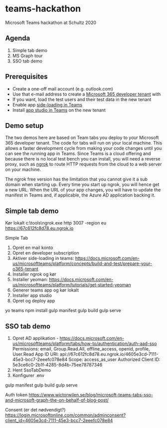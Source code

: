 # teams-hackathon
Microsoft Teams hackathon at Schultz 2020

## Agenda

1. Simple tab demo
2. MS Graph tour
3. SSO tab demo

## Prerequisites

- Create a one-off mail account (e.g. outlook.com)
- Use that e-mail address to create a [Microsoft 365 developer tenant](https://developer.microsoft.com/en-us/microsoft-365/dev-program) with
- If you want, load the test users and their test data in the new tenant
- Enable app [side-loading in Teams](https://docs.microsoft.com/en-us/microsoftteams/platform/concepts/build-and-test/)
- Install [app studio in Teams](https://docs.microsoft.com/en-us/microsoftteams/platform/concepts/build-and-test/app-studio-overview) on the new tenant

## Demo setup

The two demos here are based on Team tabs you deploy to your Microsoft 365 developer tenant. The code for tabs will run on your local machine. This allows a faster development cycle from making your code changes until you can see the running app in Teams. Since Teams is a cloud offering and because there is no local test bench you can install, you will need a reverse proxy, such as [ngrok](https://ngrok.com/) to route HTTP requests from the cloud to a web server on your machine.

The ngrok free version has the limitation that you cannot give it a sub domain when starting up. Every time you start up ngrok, you will hence get a new URL. When the URL of your app changes, you will have to update the manifest in Teams and, if applicable, the Azure AD application backing it.

## Simple tab demo
Kør lokalt
c:\tools\ngrok.exe http 3007 -region eu
https://67c612fc8d78.eu.ngrok.io

Simple Tab

1. Opret en mail konto
2. Opret en developer subscription
3. Aktiver side-loading in teams: https://docs.microsoft.com/en-us/microsoftteams/platform/concepts/build-and-test/prepare-your-o365-tenant
4. Installer ngrok og kør
5. Installer yeoman: https://docs.microsoft.com/en-us/microsoftteams/platform/tutorials/get-started-yeoman
6. Generer teams app og kør lokalt
7. Installer app studio
8. Opret og deploy app

yo teams
npm install
gulp manifest
gulp build
gulp serve


## SSO tab demo
1. Opret AD applikation - https://docs.microsoft.com/en-us/microsoftteams/platform/tabs/how-to/authentication/auth-aad-sso
   Permissions: email, Group.Read.All, offline_access, openid, profile, User.Read
   App ID URI: api://67c612fc8d78.eu.ngrok.io/4605e3cd-7111-45e3-bcc7-2eeefc078e84
   Scope: access_as_user
   Authorized Client ID: 5e3ce6c0-2b1f-4285-8d4b-75ee78787346
2. Hent SsoTabDemo
3. Konfigurer .env

gulp manifest
gulp build
gulp serve

Auth token
https://www.wictorwilen.se/blog/microsoft-teams-tabs-sso-and-microsoft-graph-the-on-behalf-of-blog-post/

Consent (er det nødvendigt?)
https://login.microsoftonline.com/common/adminconsent?client_id=4605e3cd-7111-45e3-bcc7-2eeefc078e84